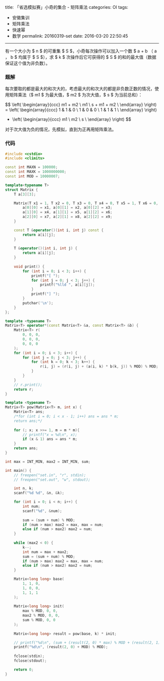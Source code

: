 title: 「省选模拟赛」小奇的集合 - 矩阵乘法
categories: OI
tags: 
  - 安徽集训
  - 矩阵乘法
  - 快速幂
  - 数学
permalink: 20160319-set
date: 2016-03-20 22:50:45
---

有一个大小为 $ n $ 的可重集 $ S $，小奇每次操作可以加入一个数 $ a + b $（$ a $，$ b $ 均属于 $ S $），求 $ k $ 次操作后它可获得的 $ S $ 的和的最大值（数据保证这个值为非负数）。

<!-- more -->

### 题解
每次要取的都是最大的和次大的，考虑最大的和次大的都是非负数正数的情况，使用矩阵乘法（$ m1 $ 为最大值，$ m2 $ 为次大值，$ s $ 为当前总和）：

$$
\left(
  \begin{array}{ccc}
    m1 + m2 \\
    m1 \\
    s + m1 + m2 \\
  \end{array}
\right)
= \left(
  \begin{array}{ccc}
    1 & 1 & 0 \\
    1 & 0 & 0 \\
    1 & 1 & 1 \\
  \end{array}
\right)
* \left(
  \begin{array}{ccc}
    m1 \\
    m2 \\
    s \\
  \end{array}
\right)
$$

对于次大值为负的情况，先模拟，直到为正再用矩阵乘法。

### 代码
```c++
#include <cstdio>
#include <climits>

const int MAXN = 100000;
const int MAXK = 1000000000;
const int MOD = 10000007;

template<typename T>
struct Matrix {
	T a[3][3];

	Matrix(T x1 = 1, T x2 = 0, T x3 = 0, T x4 = 0, T x5 = 1, T x6 = 0, T x7 = 0, T x8 = 0, T x9 = 1) {
		a[0][0] = x1, a[0][1] = x2, a[0][2] = x3;
		a[1][0] = x4, a[1][1] = x5, a[1][2] = x6;
		a[2][0] = x7, a[2][1] = x8, a[2][2] = x9;
	}

	const T &operator()(int i, int j) const {
		return a[i][j];
	}
	
	T &operator()(int i, int j) {
		return a[i][j];
	}
	
	void print() {
		for (int i = 0; i < 3; i++) {
			printf("[ ");
			for (int j = 0; j < 3; j++) {
				printf("%lld ", a[i][j]);
			}
			printf("] ");
		}
		putchar('\n');
	}
};

template <typename T>
Matrix<T> operator*(const Matrix<T> &a, const Matrix<T> &b) {
	Matrix<T> r(
		0, 0, 0,
		0, 0, 0,
		0, 0, 0
	);
	for (int i = 0; i < 3; i++) {
		for (int j = 0; j < 3; j++) {
			for (int k = 0; k < 3; k++) {
				r(i, j) = (r(i, j) + (a(i, k) * b(k, j)) % MOD) % MOD;
			}
		}
	}
	// r.print();
	return r;
}

template <typename T>
Matrix<T> pow(Matrix<T> m, int x) {
	Matrix<T> ans;
	/*for (int i = 0; i < x - 1; i++) ans = ans * m;
	return ans;*/
	
	for (; x; x >>= 1, m = m * m){
		// printf("x = %d\n", x);
		if (x & 1) ans = ans * m;
	}
	return ans;
}

int max = INT_MIN, max2 = INT_MIN, sum;

int main() {
	// freopen("set.in", "r", stdin);
	// freopen("set.out", "w", stdout);

	int n, k;
	scanf("%d %d", &n, &k);

	for (int i = 0; i < n; i++) {
		int num;
		scanf("%d", &num);
		
		sum = (sum + num) % MOD;
		if (num > max) max2 = max, max = num;
		else if (num > max2) max2 = num;
	}
	
	while (max2 < 0) {
		k--;
		int num = max + max2;
		sum = (sum + num) % MOD;
		if (num > max) max2 = max, max = num;
		else if (num > max2) max2 = num;
	}

	Matrix<long long> base(
		1, 1, 0,
		1, 0, 0,
		1, 1, 1
	);
	
	Matrix<long long> init(
		max % MOD, 0, 0,
		max2 % MOD, 0, 0,
		sum % MOD, 0, 0
	);
		
	Matrix<long long> result = pow(base, k) * init;

	// printf("%d\n", (sum + (result(2, 0) * max) % MOD + (result(2, 1) * max2) % MOD) % MOD);
	printf("%d\n", (result(2, 0) + MOD) % MOD);
	
	fclose(stdin);
	fclose(stdout);

	return 0;
}
```
